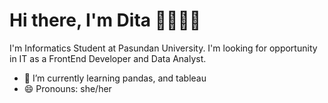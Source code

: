 # Hi there, I'm Dita 👋👩🏻‍💻

<!---
**ditafbriyanti/ditafbriyanti** is a ✨ _special_ ✨ repository because its `README.md` (this file) appears on your GitHub profile.

Here are some ideas to get you started:
--->

<p>I'm Informatics Student at Pasundan University. I'm looking for opportunity in IT as a FrontEnd Developer and Data Analyst.</p>

- 🌱 I’m currently learning pandas, and tableau 
- 😄 Pronouns: she/her





